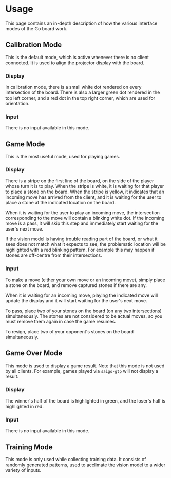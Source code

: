 # Usage

This page contains an in-depth description of how the various interface modes of the Go board work.

## Calibration Mode

This is the default mode, which is active whenever there is no client connected. It is used to align the projector display with the board.

### Display

In calibration mode, there is a small white dot rendered on every intersection of the board. There is also a larger green dot rendered in the top left corner, and a red dot in the top right corner, which are used for orientation.

### Input

There is no input available in this mode.

## Game Mode

This is the most useful mode, used for playing games.

### Display

There is a stripe on the first line of the board, on the side of the player whose turn it is to play. When the stripe is white, it is waiting for that player to place a stone on the board. When the stripe is yellow, it indicates that an incoming move has arrived from the client, and it is waiting for the user to place a stone at the indicated location on the board.

When it is waiting for the user to play an incoming move, the intersection corresponding to the move will contain a blinking white dot. If the incoming move is a pass, it will skip this step and immediately start waiting for the user's next move.

If the vision model is having trouble reading part of the board, or what it sees does not match what it expects to see, the problematic location will be highlighted with a red blinking pattern. For example this may happen if stones are off-centre from their intersections.

### Input

To make a move (either your own move or an incoming move), simply place a stone on the board, and remove captured stones if there are any.

When it is waiting for an incoming move, playing the indicated move will update the display and it will start waiting for the user's next move.

To pass, place two of your stones on the board (on any two intersections) simultaneously. The stones are not considered to be actual moves, so you must remove them again in case the game resumes.

To resign, place two of your opponent's stones on the board simultaneously.

## Game Over Mode

This mode is used to display a game result. Note that this mode is not used by all clients. For example, games played via `saigo-gtp` will not display a result.

### Display

The winner's half of the board is highlighted in green, and the loser's half is highlighted in red.

### Input

There is no input available in this mode.

## Training Mode

This mode is only used while collecting training data. It consists of randomly generated patterns, used to acclimate the vision model to a wider variety of inputs.